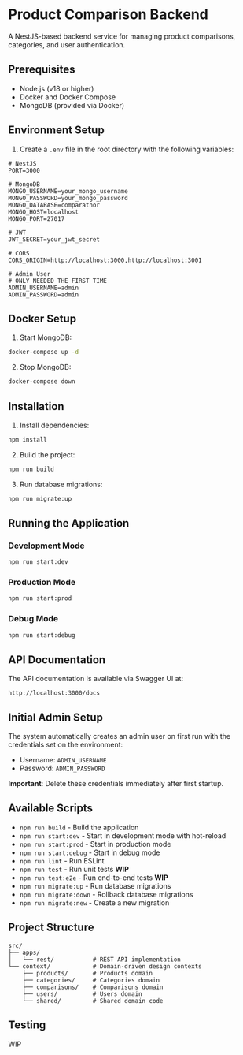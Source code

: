 # Product Comparison Backend

A NestJS-based backend service for managing product comparisons, categories, and user authentication.

## Prerequisites

- Node.js (v18 or higher)
- Docker and Docker Compose
- MongoDB (provided via Docker)

## Environment Setup

1. Create a `.env` file in the root directory with the following variables:

```env
# NestJS
PORT=3000

# MongoDB
MONGO_USERNAME=your_mongo_username
MONGO_PASSWORD=your_mongo_password
MONGO_DATABASE=comparathor
MONGO_HOST=localhost
MONGO_PORT=27017

# JWT
JWT_SECRET=your_jwt_secret

# CORS
CORS_ORIGIN=http://localhost:3000,http://localhost:3001

# Admin User
# ONLY NEEDED THE FIRST TIME
ADMIN_USERNAME=admin
ADMIN_PASSWORD=admin
```

## Docker Setup

1. Start MongoDB:

```bash
docker-compose up -d
```

2. Stop MongoDB:

```bash
docker-compose down
```

## Installation

1. Install dependencies:

```bash
npm install
```

2. Build the project:

```bash
npm run build
```

3. Run database migrations:

```bash
npm run migrate:up
```

## Running the Application

### Development Mode

```bash
npm run start:dev
```

### Production Mode

```bash
npm run start:prod
```

### Debug Mode

```bash
npm run start:debug
```

## API Documentation

The API documentation is available via Swagger UI at:

```
http://localhost:3000/docs
```

## Initial Admin Setup

The system automatically creates an admin user on first run with the credentials set on the environment:

- Username: `ADMIN_USERNAME`
- Password: `ADMIN_PASSWORD`

**Important**: Delete these credentials immediately after first startup.

## Available Scripts

- `npm run build` - Build the application
- `npm run start:dev` - Start in development mode with hot-reload
- `npm run start:prod` - Start in production mode
- `npm run start:debug` - Start in debug mode
- `npm run lint` - Run ESLint
- `npm run test` - Run unit tests **WIP**
- `npm run test:e2e` - Run end-to-end tests **WIP**
- `npm run migrate:up` - Run database migrations
- `npm run migrate:down` - Rollback database migrations
- `npm run migrate:new` - Create a new migration

## Project Structure

```
src/
├── apps/
│   └── rest/           # REST API implementation
└── context/            # Domain-driven design contexts
    ├── products/       # Products domain
    ├── categories/     # Categories domain
    ├── comparisons/    # Comparisons domain
    ├── users/          # Users domain
    └── shared/         # Shared domain code
```

## Testing

WIP
